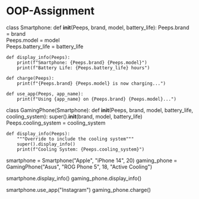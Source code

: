 # OOP-Assignment
class Smartphone:
    def __init__(Peeps, brand, model, battery_life):
        Peeps.brand = brand          
        Peeps.model = model          
        Peeps.battery_life = battery_life  
    
    def display_info(Peeps):
        print(f"Smartphone: {Peeps.brand} {Peeps.model}")
        print(f"Battery Life: {Peeps.battery_life} hours")
    
    def charge(Peeps):
        print(f"{Peeps.brand} {Peeps.model} is now charging...")
    
    def use_app(Peeps, app_name):
        print(f"Using {app_name} on {Peeps.brand} {Peeps.model}...")

class GamingPhone(Smartphone):
    def __init__(Peeps, brand, model, battery_life, cooling_system):
        super().__init__(brand, model, battery_life) 
        Peeps.cooling_system = cooling_system   

    def display_info(Peeps):
        """Override to include the cooling system"""
        super().display_info()
        print(f"Cooling System: {Peeps.cooling_system}")

smartphone = Smartphone("Apple", "iPhone 14", 20)
gaming_phone = GamingPhone("Asus", "ROG Phone 5", 18, "Active Cooling")


smartphone.display_info()
gaming_phone.display_info()

smartphone.use_app("Instagram")
gaming_phone.charge()
